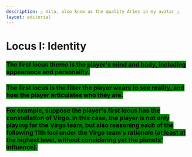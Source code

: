 ```yaml
---
description: △ Vita, also know as the quality Aries in my avatar △
layout: editorial
---
```


# Locus I: Identity

### <mark style="background-color:green;">The first locus theme is the player's mind and body, including appearance and personality.</mark>

### <mark style="background-color:green;">The first locus is the filter the player wears to see reality, and how the player articulates who they are.</mark>

### <mark style="background-color:green;">For example, suppose the player's first locus has the constellation of Virgo. In this case, the player is not only playing for the Virgo team, but also reasoning each of the following 11th loci under the Virgo team's rationale (at least at the highest level, without considering yet the planets' influence).</mark>

